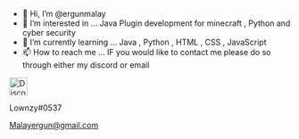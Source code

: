 - 👋 Hi, I’m @ergunmalay
- 👀 I’m interested in ... Java Plugin development for minecraft  , Python and cyber security 
- 🌱 I’m currently learning ... Java , Python , HTML , CSS , JavaScript
- 📫 How to reach me ...
IF you would like to contact me please do so through either my discord or email



<p align="center">

  [<img alt="Discord" src="https://img.shields.io/badge/-Chat_on_Discord-7289DA.svg?logo=discord&style=flat-square&logoColor=white" height=32>](https://discord.gg)
  
  Lownzy#0537 

</p>

Malayergun@gmail.com
